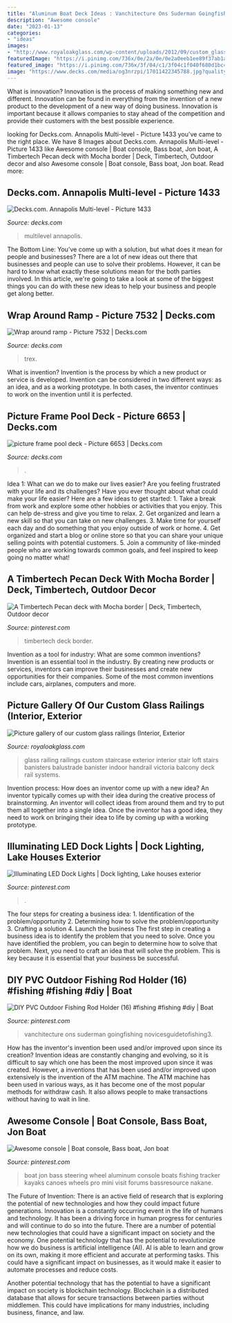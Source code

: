 ```yaml
---
title: "Aluminum Boat Deck Ideas : Vanchitecture Ons Suderman Goingfishing Novicesguidetofishing3"
description: "Awesome console"
date: "2023-01-13"
categories:
- "ideas"
images:
- "http://www.royaloakglass.com/wp-content/uploads/2012/09/custom_glass_railings_victoria_4.jpg"
featuredImage: "https://i.pinimg.com/736x/0e/2a/0e/0e2a0eeb1ee89f37ab1a733da7522979.jpg"
featured_image: "https://i.pinimg.com/736x/3f/04/c1/3f04c1f040f680d1bc414fd3224eb684.jpg"
image: "https://www.decks.com/media/og3nrzpi/17011422345788.jpg?quality=80"
---
```



What is innovation?
Innovation is the process of making something new and different. Innovation can be found in everything from the invention of a new product to the development of a new way of doing business. Innovation is important because it allows companies to stay ahead of the competition and provide their customers with the best possible experience.

	

		
looking for Decks.com. Annapolis Multi-level - Picture 1433 you've came to the right place. We have 8 Images about Decks.com. Annapolis Multi-level - Picture 1433 like Awesome console | Boat console, Bass boat, Jon boat, A Timbertech Pecan deck with Mocha border | Deck, Timbertech, Outdoor decor and also Awesome console | Boat console, Bass boat, Jon boat. Read more:
		
    
## Decks.com. Annapolis Multi-level - Picture 1433

<img loading=lazy src="https://decks.blob.core.windows.net/img/medium/15101019342649.jpg" onerror="this.onerror=null;this.src='https://tse2.mm.bing.net/th?id=OIP.y4w_w8Li4_fP5vQWYb3WBAHaLI&amp;pid=15.1';" alt="Decks.com. Annapolis Multi-level - Picture 1433">

_Source: decks.com_

>multilevel annapolis. 

	

The Bottom Line: You’ve come up with a solution, but what does it mean for people and businesses?
There are a lot of new ideas out there that businesses and people can use to solve their problems. However, it can be hard to know what exactly these solutions mean for the both parties involved. In this article, we're going to take a look at some of the biggest things you can do with these new ideas to help your business and people get along better.

    
## Wrap Around Ramp - Picture 7532 | Decks.com

<img loading=lazy src="https://www.decks.com/media/whghdev3/18012516124500.jpg" onerror="this.onerror=null;this.src='https://tse3.mm.bing.net/th?id=OIP.zkcPS0oU-ULXenGzKOsOUgHaFj&amp;pid=15.1';" alt="Wrap around ramp - Picture 7532 | Decks.com">

_Source: decks.com_

>trex. 

	

What is invention?
Invention is the process by which a new product or service is developed. Invention can be considered in two different ways: as an idea, and as a working prototype. In both cases, the inventor continues to work on the invention until it is perfected.

    
## Picture Frame Pool Deck - Picture 6653 | Decks.com

<img loading=lazy src="https://www.decks.com/media/og3nrzpi/17011422345788.jpg?quality=80" onerror="this.onerror=null;this.src='https://tse1.mm.bing.net/th?id=OIP.o3D3SGC5OrOBg1iu5SRz3AHaFj&amp;pid=15.1';" alt="picture frame pool deck - Picture 6653 | Decks.com">

_Source: decks.com_

>. 

	

Idea 1: What can we do to make our lives easier?
Are you feeling frustrated with your life and its challenges? Have you ever thought about what could make your life easier? Here are a few ideas to get started: 1. Take a break from work and explore some other hobbies or activities that you enjoy. This can help de-stress and give you time to relax. 2. Get organized and learn a new skill so that you can take on new challenges. 3. Make time for yourself each day and do something that you enjoy outside of work or home. 4. Get organized and start a blog or online store so that you can share your unique selling points with potential customers. 5. Join a community of like-minded people who are working towards common goals, and feel inspired to keep going no matter what! 
    
## A Timbertech Pecan Deck With Mocha Border | Deck, Timbertech, Outdoor Decor

<img loading=lazy src="https://i.pinimg.com/736x/0e/2a/0e/0e2a0eeb1ee89f37ab1a733da7522979.jpg" onerror="this.onerror=null;this.src='https://tse3.mm.bing.net/th?id=OIP.2nz6S2SyIYq8zRwudbarJwAAAA&amp;pid=15.1';" alt="A Timbertech Pecan deck with Mocha border | Deck, Timbertech, Outdoor decor">

_Source: pinterest.com_

>timbertech deck border. 

	

Invention as a tool for industry: What are some common inventions?
Invention is an essential tool in the industry. By creating new products or services, inventors can improve their businesses and create new opportunities for their companies. Some of the most common inventions include cars, airplanes, computers and more.

    
## Picture Gallery Of Our Custom Glass Railings (Interior, Exterior

<img loading=lazy src="http://www.royaloakglass.com/wp-content/uploads/2012/09/custom_glass_railings_victoria_4.jpg" onerror="this.onerror=null;this.src='https://tse1.mm.bing.net/th?id=OIP.mucwKJpDCoSioPkVcmjo1QHaJ3&amp;pid=15.1';" alt="Picture gallery of our custom glass railings (Interior, Exterior">

_Source: royaloakglass.com_

>glass railing railings custom staircase exterior interior stair loft stairs banisters balustrade banister indoor handrail victoria balcony deck rail systems. 

	

Invention process: How does an inventor come up with a new idea?
An inventor typically comes up with their idea during the creative process of brainstorming. An inventor will collect ideas from around them and try to put them all together into a single idea. Once the inventor has a good idea, they need to work on bringing their idea to life by coming up with a working prototype.

    
## Illuminating LED Dock Lights | Dock Lighting, Lake Houses Exterior

<img loading=lazy src="https://i.pinimg.com/736x/4c/dc/38/4cdc38c5fb5cd40b752a75ee41bc723f.jpg" onerror="this.onerror=null;this.src='https://tse3.mm.bing.net/th?id=OIP.dKVEbeVnW9oQQeBnmOEgPQHaJ3&amp;pid=15.1';" alt="Illuminating LED Dock Lights | Dock lighting, Lake houses exterior">

_Source: pinterest.com_

>. 

	

The four steps for creating a business idea: 1. Identification of the problem/opportunity 2. Determining how to solve the problem/opportunity 3. Crafting a solution 4. Launch the business
The first step in creating a business idea is to identify the problem that you need to solve. Once you have identified the problem, you can begin to determine how to solve that problem. Next, you need to craft an idea that will solve the problem. This is key because it is essential that your business be successful.

    
## DIY PVC Outdoor Fishing Rod Holder (16) #fishing #fishing #diy | Boat

<img loading=lazy src="https://i.pinimg.com/736x/e7/cb/05/e7cb05c4f17d7e380795bd01010b923c.jpg" onerror="this.onerror=null;this.src='https://tse1.mm.bing.net/th?id=OIP.lXKvCjXJ6U-GQvJ1fCd2agHaFj&amp;pid=15.1';" alt="DIY PVC Outdoor Fishing Rod Holder (16) #fishing #fishing #diy | Boat">

_Source: pinterest.com_

>vanchitecture ons suderman goingfishing novicesguidetofishing3. 

	

How has the inventor's invention been used and/or improved upon since its creation?
Invention ideas are constantly changing and evolving, so it is difficult to say which one has been the most improved upon since it was created. However, a inventions that has been used and/or improved upon extensively is the invention of the ATM machine. The ATM machine has been used in various ways, as it has become one of the most popular methods for withdraw cash. It also allows people to make transactions without having to wait in line.

    
## Awesome Console | Boat Console, Bass Boat, Jon Boat

<img loading=lazy src="https://i.pinimg.com/736x/3f/04/c1/3f04c1f040f680d1bc414fd3224eb684.jpg" onerror="this.onerror=null;this.src='https://tse1.mm.bing.net/th?id=OIP.n6ib7_zqBI2oCkwtbKd_QQHaJ4&amp;pid=15.1';" alt="Awesome console | Boat console, Bass boat, Jon boat">

_Source: pinterest.com_

>boat jon bass steering wheel aluminum console boats fishing tracker kayaks canoes wheels pro mini visit forums bassresource nakane. 

	

The Future of Invention: There is an active field of research that is exploring the potential of new technologies and how they could impact future generations.
Innovation is a constantly occurring event in the life of humans and technology. It has been a driving force in human progress for centuries and will continue to do so into the future. There are a number of potential new technologies that could have a significant impact on society and the economy. 
One potential technology that has the potential to revolutionize how we do business is artificial intelligence (AI). AI is able to learn and grow on its own, making it more efficient and accurate at performing tasks. This could have a significant impact on businesses, as it would make it easier to automate processes and reduce costs. 

Another potential technology that has the potential to have a significant impact on society is blockchain technology. Blockchain is a distributed database that allows for secure transactions between parties without middlemen. This could have implications for many industries, including business, finance, and law.

